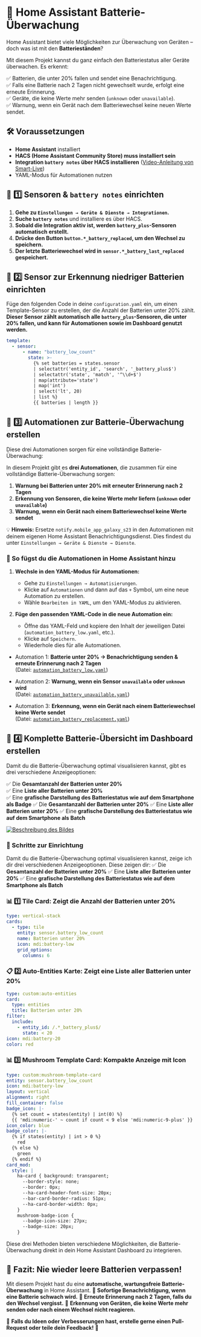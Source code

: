 # 🔋 Home Assistant Batterie-Überwachung

Home Assistant bietet viele Möglichkeiten zur Überwachung von Geräten – doch was ist mit den **Batterieständen**?

Mit diesem Projekt kannst du ganz einfach den Batteriestatus aller Geräte überwachen. Es erkennt:

✅ Batterien, die unter 20% fallen und sendet eine Benachrichtigung.  
✅ Falls eine Batterie nach 2 Tagen nicht gewechselt wurde, erfolgt eine erneute Erinnerung.  
✅ Geräte, die keine Werte mehr senden (`unknown` oder `unavailable`).  
✅ Warnung, wenn ein Gerät nach dem Batteriewechsel keine neuen Werte sendet.  

## 🛠️ Voraussetzungen
- **Home Assistant** installiert
- **HACS (Home Assistant Community Store) muss installiert sein**
- **Integration `battery notes` über HACS installieren** ([Video-Anleitung von Smart-Live](https://www.youtube.com/watch?v=D403Vy2VaFA&t=1278s))
- YAML-Modus für Automationen nutzen

## 📌 1️⃣ Sensoren & `battery notes` einrichten

1. **Gehe zu `Einstellungen → Geräte & Dienste → Integrationen`.**
2. **Suche `battery notes`** und installiere es über HACS.
3. **Sobald die Integration aktiv ist, werden `battery_plus`-Sensoren automatisch erstellt.**
4. **Drücke den Button `button.*_battery_replaced`, um den Wechsel zu speichern.**
5. **Der letzte Batteriewechsel wird in `sensor.*_battery_last_replaced` gespeichert.**

## 📌 2️⃣ Sensor zur Erkennung niedriger Batterien einrichten

Füge den folgenden Code in deine `configuration.yaml` ein, um einen Template-Sensor zu erstellen, der die Anzahl der Batterien unter 20% zählt. 
**Dieser Sensor zählt automatisch alle `battery_plus`-Sensoren, die unter 20% fallen, und kann für Automationen sowie im Dashboard genutzt werden.**

```yaml
template:
  - sensor:
      - name: "battery_low_count"
        state: >-
          {% set batteries = states.sensor 
          | selectattr('entity_id', 'search', '_battery_plus$') 
          | selectattr('state', 'match', '^\\d+$') 
          | map(attribute='state') 
          | map('int') 
          | select('lt', 20) 
          | list %}
          {{ batteries | length }}
```

## 📌 3️⃣ Automationen zur Batterie-Überwachung erstellen

Diese drei Automationen sorgen für eine vollständige Batterie-Überwachung:

In diesem Projekt gibt es **drei Automationen**, die zusammen für eine vollständige Batterie-Überwachung sorgen:
1. **Warnung bei Batterien unter 20% mit erneuter Erinnerung nach 2 Tagen**
2. **Erkennung von Sensoren, die keine Werte mehr liefern (`unknown` oder `unavailable`)**
3. **Warnung, wenn ein Gerät nach einem Batteriewechsel keine Werte sendet**

💡 **Hinweis:** Ersetze `notify.mobile_app_galaxy_s23` in den Automationen mit deinem eigenen Home Assistant Benachrichtigungsdienst. Dies findest du unter `Einstellungen → Geräte & Dienste → Dienste`.

### 📌 So fügst du die Automationen in Home Assistant hinzu

1. **Wechsle in den YAML-Modus für Automationen:**
   - Gehe zu `Einstellungen → Automatisierungen`.
   - Klicke auf `Automationen` und dann auf das `+` Symbol, um eine neue Automation zu erstellen.
   - Wähle `Bearbeiten in YAML`, um den YAML-Modus zu aktivieren.
   
2. **Füge den passenden YAML-Code in die neue Automation ein:**
   - Öffne das YAML-Feld und kopiere den Inhalt der jeweiligen Datei (`automation_battery_low.yaml`, etc.).
   - Klicke auf `Speichern`.
   - Wiederhole dies für alle Automationen.

- Automation 1: **Batterie unter 20% → Benachrichtigung senden & erneute Erinnerung nach 2 Tagen**  
  (Datei: [`automation_battery_low.yaml`](automation_battery_low.yaml)) 

- Automation 2: **Warnung, wenn ein Sensor `unavailable` oder `unknown` wird**  
  (Datei: [`automation_battery_unavailable.yaml`](automation_battery_unavailable.yaml))

- Automation 3: **Erkennung, wenn ein Gerät nach einem Batteriewechsel keine Werte sendet**  
  (Datei: [`automation_battery_replacement.yaml`](automation_battery_replacement.yaml))

## 📌 4️⃣ Komplette Batterie-Übersicht im Dashboard erstellen

Damit du die Batterie-Überwachung optimal visualisieren kannst, gibt es drei verschiedene Anzeigeoptionen:

✅ Die **Gesamtanzahl der Batterien unter 20%**  
✅ Eine **Liste aller Batterien unter 20%**  
✅ Eine **grafische Darstellung des Batteriestatus wie auf dem Smartphone als Badge**
✅ Die **Gesamtanzahl der Batterien unter 20%**
✅ Eine **Liste aller Batterien unter 20%**
✅ Eine **grafische Darstellung des Batteriestatus wie auf dem Smartphone als Batch**


[![Beschreibung des Bildes](https://github.com/dajwitt/battery-warning/raw/main/images/batterie_dashboard.png)](https://github.com/Dajwitt/battery-warning/blob/main/Screenshot%202025-02-09%2009.03.12.png)


### 📌 Schritte zur Einrichtung

Damit du die Batterie-Überwachung optimal visualisieren kannst, zeige ich dir drei verschiedenen Anzeigeoptionen. Diese zeigen dir:
✅ Die **Gesamtanzahl der Batterien unter 20%**
✅ Eine **Liste aller Batterien unter 20%**
✅ Eine **grafische Darstellung des Batteriestatus wie auf dem Smartphone als Batch**

### **📊 1️⃣ Tile Card: Zeigt die Anzahl der Batterien unter 20%**

```yaml
type: vertical-stack
cards:
  - type: tile
    entity: sensor.battery_low_count
    name: Batterien unter 20%
    icon: mdi:battery-low
    grid_options:
      columns: 6  
```
### **📋 2️⃣ Auto-Entities Karte: Zeigt eine Liste aller Batterien unter 20%**

```yaml
type: custom:auto-entities
card:
  type: entities
  title: Batterien unter 20%
filter:
  include:
    - entity_id: /.*_battery_plus$/
      state: < 20
icon: mdi:battery-20
color: red
```

### **📊 3️⃣ Mushroom Template Card: Kompakte Anzeige mit Icon**

```yaml
type: custom:mushroom-template-card
entity: sensor.battery_low_count
icon: mdi:battery-low
layout: vertical
alignment: right
fill_container: false
badge_icon: |-
  {% set count = states(entity) | int(0) %}
  {{ 'mdi:numeric-' ~ count if count < 9 else 'mdi:numeric-9-plus' }}
icon_color: blue
badge_color: |-
  {% if states(entity) | int > 0 %}
    red
  {% else %}
    green
  {% endif %}
card_mod:
  style: |
    ha-card { background: transparent;
      --border-style: none;
      --border: 0px;
      --ha-card-header-font-size: 20px;
      --bar-card-border-radius: 51px;
      --ha-card-border-width: 0px;
    }
    mushroom-badge-icon {
      --badge-icon-size: 27px;
      --badge-size: 20px;
    }
```

Diese drei Methoden bieten verschiedene Möglichkeiten, die Batterie-Überwachung direkt in dein Home Assistant Dashboard zu integrieren.

## 🎯 Fazit: Nie wieder leere Batterien verpassen!

Mit diesem Projekt hast du eine **automatische, wartungsfreie Batterie-Überwachung** in Home Assistant. 
🔹 **Sofortige Benachrichtigung, wenn eine Batterie schwach wird.**
🔹 **Erneute Erinnerung nach 2 Tagen, falls du den Wechsel vergisst.**
🔹 **Erkennung von Geräten, die keine Werte mehr senden oder nach einem Wechsel nicht reagieren.**

📢 **Falls du Ideen oder Verbesserungen hast, erstelle gerne einen Pull-Request oder teile dein Feedback!** 🚀
